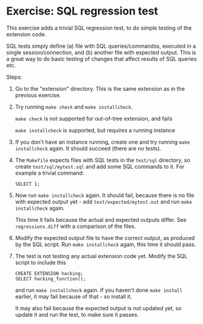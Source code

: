 Exercise: SQL regression test
=============================

This exercise adds a trivial SQL regression test, to do simple testing
of the extension code.

SQL tests simply define (a) file with SQL queries/commandss, executed
in a single session/connection, and (b) another file with expected
output. This is a great way to do basic testing of changes that affect
results of SQL queries etc.

Steps:

1. Go to the "extension" directory. This is the same extension as in
   the previous exercise.

2. Try running `make check` and `make installcheck`.

   `make check` is not supported for out-of-tree extension, and fails

   `make installcheck` is supported, but requires a running instance

3. If you don't have an instance running, create one and try running
   `make installcheck` again. It should succeed (there are no tests).

4. The `Makefile` expects files with SQL tests in the `test/sql`
   directory, so create `test/sql/mytest.sql` and add some SQL commands
   to it. For example a trivial command:

       SELECT 1;

5. Now run `make installcheck` again. It should fail, because there is
   no file with expected output yet - add `test/expected/mytest.out`
   and run `make installcheck` again.

   This time it fails because the actual and expected outputs differ.
   See `regressions.diff` with a comparison of the files.

6. Modify the expected output file to have the correct output, as
   produced by the SQL script. Run `make installcheck` again, this time
   it should pass.

7. The test is not testing any actual extension code yet. Modify the
   SQL script to include this

   ```
   CREATE EXTENSION hacking;
   SELECT hacking_function();
   ```

   and run `make installcheck` again. If you haven't done `make install`
   earlier, it may fail because of that - so install it.

   It may also fail because the expected output is not updated yet, so
   update it and run the test, to make sure it passes.
